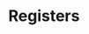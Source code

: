 # Registers

<!-- BEGIN CMDGEN util/regtool.py -d ./hw/top_daric2/ip_autogen/pinmux/data/pinmux.hjson -->
<!-- END CMDGEN -->
